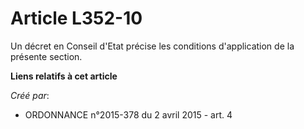 # Article L352-10

Un décret en Conseil d'Etat précise les conditions d'application de la présente section.

**Liens relatifs à cet article**

_Créé par_:

  - ORDONNANCE n°2015-378 du 2 avril 2015 - art. 4
